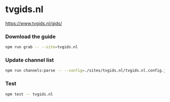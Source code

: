 # tvgids.nl

https://www.tvgids.nl/gids/

### Download the guide

```sh
npm run grab -- --site=tvgids.nl
```

### Update channel list

```sh
npm run channels:parse -- --config=./sites/tvgids.nl/tvgids.nl.config.js --output=./sites/tvgids.nl/tvgids.nl.channels.xml
```

### Test

```sh
npm test -- tvgids.nl
```
